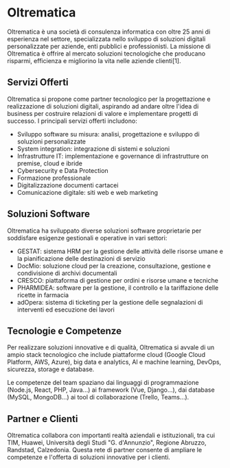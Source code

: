 # Oltrematica

Oltrematica è una società di consulenza informatica con oltre 25 anni di esperienza nel settore, specializzata nello sviluppo di soluzioni digitali personalizzate per aziende, enti pubblici e professionisti. La missione di Oltrematica è offrire al mercato soluzioni tecnologiche che producano risparmi, efficienza e migliorino la vita nelle aziende clienti[1].

## Servizi Offerti

Oltrematica si propone come partner tecnologico per la progettazione e realizzazione di soluzioni digitali, aspirando ad andare oltre l'idea di business per costruire relazioni di valore e implementare progetti di successo. I principali servizi offerti includono:

- Sviluppo software su misura: analisi, progettazione e sviluppo di soluzioni personalizzate
- System integration: integrazione di sistemi e soluzioni
- Infrastrutture IT: implementazione e governance di infrastrutture on premise, cloud e ibride
- Cybersecurity e Data Protection
- Formazione professionale
- Digitalizzazione documenti cartacei
- Comunicazione digitale: siti web e web marketing

## Soluzioni Software

Oltrematica ha sviluppato diverse soluzioni software proprietarie per soddisfare esigenze gestionali e operative in vari settori:

- GESTAT: sistema HRM per la gestione delle attività delle risorse umane e la pianificazione delle destinazioni di servizio
- DocMio: soluzione cloud per la creazione, consultazione, gestione e condivisione di archivi documentali
- CRESCO: piattaforma di gestione per ordini e risorse umane e tecniche
- PHARMIDEA: software per la gestione, il controllo e la tariffazione delle ricette in farmacia
- adOpera: sistema di ticketing per la gestione delle segnalazioni di interventi ed esecuzione dei lavori

## Tecnologie e Competenze

Per realizzare soluzioni innovative e di qualità, Oltrematica si avvale di un ampio stack tecnologico che include piattaforme cloud (Google Cloud Platform, AWS, Azure), big data e analytics, Al e machine learning, DevOps, sicurezza, storage e database.

Le competenze del team spaziano dai linguaggi di programmazione (Node.js, React, PHP, Java...) ai framework (Vue, Django...), dai database (MySQL, MongoDB...) ai tool di collaborazione (Trello, Teams...).

## Partner e Clienti

Oltrematica collabora con importanti realtà aziendali e istituzionali, tra cui TIM, Huawei, Università degli Studi "G. d'Annunzio", Regione Abruzzo, Randstad, Calzedonia. Questa rete di partner consente di ampliare le competenze e l'offerta di soluzioni innovative per i clienti.


